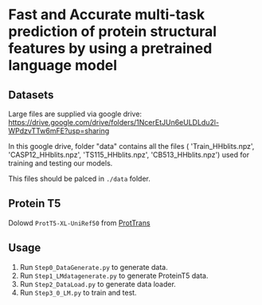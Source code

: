 # Fast and Accurate multi-task prediction of protein structural features by using a pretrained language model 

<div align="left">


</div>



## Datasets
Large files are supplied via google drive: 
https://drive.google.com/drive/folders/1NcerEtJUn6eULDLdu2l-WPdzvTTw6mFE?usp=sharing

In this google drive, folder "data" contains all the files ( 'Train_HHblits.npz', 'CASP12_HHblits.npz', 
'TS115_HHblits.npz', 'CB513_HHblits.npz') used for training and testing our models.

This files should be palced in `./data` folder.


## Protein T5

Dolowd `ProtT5-XL-UniRef50` from [ProtTrans](https://github.com/agemagician/ProtTrans)

## Usage 

1. Run `Step0_DataGenerate.py` to generate data.
2. Run `Step1_LMdatagenerate.py` to generate ProteinT5 data.
3. Run `Step2_DataLoad.py` to generate data loader.
4. Run `Step3_0_LM.py` to train and test.
